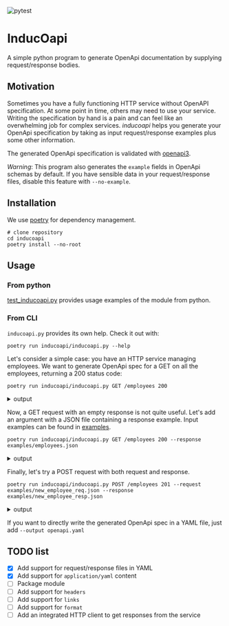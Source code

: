 ![pytest](https://github.com/TheWall89/inducoapi/workflows/pytest/badge.svg?branch=master)

# InducOapi

A simple python program to generate OpenApi documentation by supplying request/response bodies.

## Motivation

Sometimes you have a fully functioning HTTP service without OpenAPI specification.
At some point in time, others may need to use your service.
Writing the specification by hand is a pain and can feel like an overwhelming job for complex services.
_inducoapi_ helps you generate your OpenApi specification by taking as input request/response examples plus some
other information.

The generated OpenApi specification is validated with [openapi3](https://github.com/Dorthu/openapi3).

_Warning_: This program also generates the `example` fields in OpenApi schemas by default.
If you have sensible data in your request/response files, disable this feature with `--no-example`.

## Installation

We use [poetry](https://python-poetry.org/) for dependency management.

```shell script
# clone repository
cd inducoapi
poetry install --no-root
```

## Usage

### From python

[test_inducoapi.py](tests/test_inducoapi.py) provides usage examples of the module from python.

### From CLI
`inducoapi.py` provides its own help. Check it out with:

```shell script
poetry run inducoapi/inducoapi.py --help
```

Let's consider a simple case: you have an HTTP service managing employees.
We want to generate OpenApi spec for a GET on all the employees, returning a 200 status code:

```shell script
poetry run inducoapi/inducoapi.py GET /employees 200
```

<details><summary>output</summary>

```yaml
openapi: 3.0.0
info:
  title: Generated by InducOapi
  version: v1
paths:
  /employees:
    get:
      responses:
        200:
          description: ''
```

</details>

Now, a GET request with an empty response is not quite useful.
Let's add an argument with a JSON file containing a response example.
Input examples can be found in [examples](examples).

```shell script
poetry run inducoapi/inducoapi.py GET /employees 200 --response examples/employees.json
```

<details><summary>output</summary>

```yaml
openapi: 3.0.0
info:
  title: Generated by InducOapi
  version: v1
paths:
  /employees:
    get:
      responses:
        200:
          description: ''
          content:
            application/json:
              schema:
                type: array
                items:
                  type: object
                  properties:
                    id:
                      type: integer
                      example: 1
                    name:
                      type: string
                      example: Dwight Schrute
                    role:
                      type: string
                      example: salesman
```

</details>

Finally, let's try a POST request with both request and response.

```shell script
poetry run inducoapi/inducoapi.py POST /employees 201 --request examples/new_employee_req.json --response examples/new_employee_resp.json
```

<details><summary>output</summary>

```yaml
openapi: 3.0.0
info:
  title: Generated by InducOapi
  version: v1
paths:
  /employees:
    post:
      requestBody:
        content:
          application/json:
            schema:
              type: object
              properties:
                name:
                  type: string
                  example: Michael Scott
                role:
                  type: string
                  example: manager
      responses:
        201:
          description: ''
          content:
            application/json:
              schema:
                type: object
                properties:
                  id:
                    type: integer
                    example: 4
                  name:
                    type: string
                    example: Michael Scott
                  role:
                    type: string
                    example: manager
```

</details>

If you want to directly write the generated OpenApi spec in a YAML file, just add `--output openapi.yaml`

## TODO list

- [x] Add support for request/response files in YAML
- [x] Add support for `application/yaml` content
- [ ] Package module
- [ ] Add support for `headers`
- [ ] Add support for `links`
- [ ] Add support for `format`
- [ ] Add an integrated HTTP client to get responses from the service

